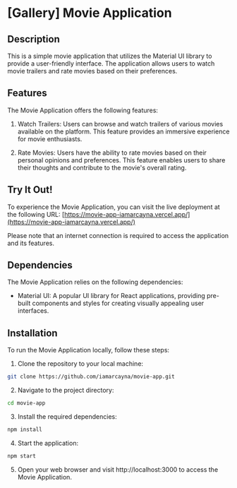 # [Gallery] Movie Application

## Description
This is a simple movie application that utilizes the Material UI library to provide a user-friendly interface. The application allows users to watch movie trailers and rate movies based on their preferences.

## Features
The Movie Application offers the following features:

1. Watch Trailers: Users can browse and watch trailers of various movies available on the platform. This feature provides an immersive experience for movie enthusiasts.

2. Rate Movies: Users have the ability to rate movies based on their personal opinions and preferences. This feature enables users to share their thoughts and contribute to the movie's overall rating.

## Try It Out!
To experience the Movie Application, you can visit the live deployment at the following URL: [https://movie-app-iamarcayna.vercel.app/](https://movie-app-iamarcayna.vercel.app/)

Please note that an internet connection is required to access the application and its features.

## Dependencies
The Movie Application relies on the following dependencies:

- Material UI: A popular UI library for React applications, providing pre-built components and styles for creating visually appealing user interfaces.

## Installation
To run the Movie Application locally, follow these steps:

1. Clone the repository to your local machine:

```bash
git clone https://github.com/iamarcayna/movie-app.git
```

2. Navigate to the project directory:

```bash
cd movie-app
```

3. Install the required dependencies:

```bash
npm install
```

4. Start the application:

```bash
npm start
```

5. Open your web browser and visit http://localhost:3000 to access the Movie Application.


